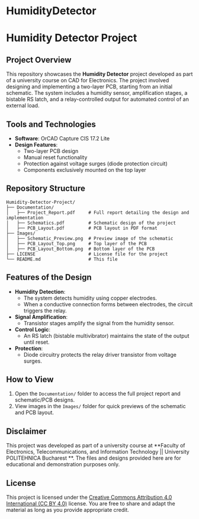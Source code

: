 # HumidityDetector

# Humidity Detector Project

## Project Overview
This repository showcases the **Humidity Detector** project developed as part of a university course on CAD for Electronics. The project involved designing and implementing a two-layer PCB, starting from an initial schematic. The system includes a humidity sensor, amplification stages, a bistable RS latch, and a relay-controlled output for automated control of an external load.

## Tools and Technologies
- **Software**: OrCAD Capture CIS 17.2 Lite
- **Design Features**:
  - Two-layer PCB design
  - Manual reset functionality
  - Protection against voltage surges (diode protection circuit)
  - Components exclusively mounted on the top layer

## Repository Structure
```
Humidity-Detector-Project/
├── Documentation/
│   ├── Project_Report.pdf     # Full report detailing the design and implementation
│   ├── Schematics.pdf         # Schematic design of the project
│   ├── PCB_Layout.pdf         # PCB layout in PDF format
├── Images/
│   ├── Schematic_Preview.png  # Preview image of the schematic
│   ├── PCB_Layout_Top.png     # Top layer of the PCB
│   ├── PCB_Layout_Bottom.png  # Bottom layer of the PCB
├── LICENSE                    # License file for the project
└── README.md                  # This file
```

## Features of the Design
- **Humidity Detection**:
  - The system detects humidity using copper electrodes.
  - When a conductive connection forms between electrodes, the circuit triggers the relay.
- **Signal Amplification**:
  - Transistor stages amplify the signal from the humidity sensor.
- **Control Logic**:
  - An RS latch (bistable multivibrator) maintains the state of the output until reset.
- **Protection**:
  - Diode circuitry protects the relay driver transistor from voltage surges.

## How to View
1. Open the `Documentation/` folder to access the full project report and schematic/PCB designs.
2. View images in the `Images/` folder for quick previews of the schematic and PCB layout.

## Disclaimer
This project was developed as part of a university course at **Faculty of Electronics, Telecommunications, and Information Technology || University POLITEHNICA Bucharest **. 
The files and designs provided here are for educational and demonstration purposes only.

## License
This project is licensed under the [Creative Commons Attribution 4.0 International (CC BY 4.0)](https://creativecommons.org/licenses/by/4.0/) license. You are free to share and adapt the material as long as you provide appropriate credit.

